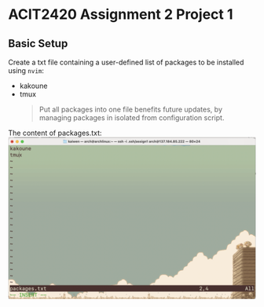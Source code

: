 # ACIT2420 Assignment 2 Project 1

## Basic Setup

Create a txt file containing a user-defined list of packages to be installed using `nvim`:

- kakoune
- tmux
  > Put all packages into one file benefits future updates, by managing packages in isolated from configuration script.

The content of packages.txt:
![packges.txt](/imgs/add_packages.png)
